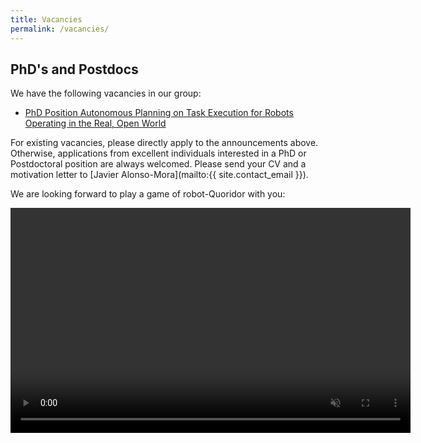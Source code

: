 ```yaml
---
title: Vacancies
permalink: /vacancies/
---
```


## PhD's and Postdocs

We have the following vacancies in our group:

- [PhD Position Autonomous Planning on Task Execution for Robots Operating in the Real, Open World ](https://www.tudelft.nl/over-tu-delft/werken-bij-tu-delft/vacatures/details/?nPostingId=6112&nPostingTargetId=17982&)

For existing vacancies, please directly apply to the announcements above. Otherwise, applications from excellent individuals interested in a PhD or Postdoctoral position are always welcomed. Please send your CV and a motivation letter to [Javier Alonso-Mora](mailto:{{ site.contact_email }}). 

We are looking forward to play a game of robot-Quoridor with you:


<div style="text-align: center;">
  <video width="640" height="360" autoplay muted loop>
    <source src="/assets/images/quoridor_speedup.mp4" type="video/mp4">
    Your browser does not support the video tag.
  </video>
</div>